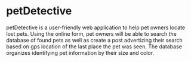 # petDetective

petDetective is a user-friendly web application to help pet owners locate lost pets. Using the online form, pet owners will be able to search the database of found pets as well as create a post advertizing their search based on gps location of the last place the pet was seen. The database organizes identifying pet information by their size and color. 
